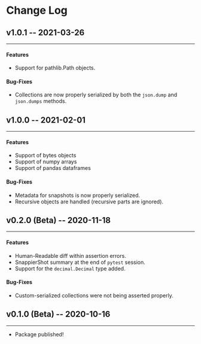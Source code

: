 # Change Log

## v1.0.1 -- 2021-03-26
-----------------------
#### Features
* Support for pathlib.Path objects.
#### Bug-Fixes
* Collections are now properly serialized by both
the `json.dump` and `json.dumps` methods.

## v1.0.0 -- 2021-02-01
-----------------------
#### Features
* Support of bytes objects
* Support of numpy arrays
* Support of pandas dataframes
#### Bug-Fixes
* Metadata for snapshots is now properly serialized.
* Recursive objects are handled (recursive parts are ignored).

## v0.2.0 (Beta) -- 2020-11-18
-----------------------
#### Features
* Human-Readable diff within assertion errors.
* SnappierShot summary at the end of `pytest` session.
* Support for the `decimal.Decimal` type added.
#### Bug-Fixes
* Custom-serialized collections were not being asserted properly.

## v0.1.0 (Beta) -- 2020-10-16
-----------------------
* Package published!
